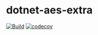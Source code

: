 <!--
SPDX-FileCopyrightText: 2022 Frans van Dorsselaer

SPDX-License-Identifier: MIT
-->

# dotnet-aes-extra

[![Build](https://github.com/dorssel/dotnet-aes-extra/workflows/Build/badge.svg?branch=master)](https://github.com/dorssel/dotnet-aes-extra/actions?query=workflow%3ABuild+branch%3Amaster)<!--
[![REUSE status](https://api.reuse.software/badge/github.com/dorssel/dotnet-aes-extra)](https://api.reuse.software/info/github.com/dorssel/dotnet-aes-extra)
-->
[![codecov](https://codecov.io/gh/dorssel/dotnet-aes-extra/branch/master/graph/badge.svg?token=zsbTiXoisQ)](https://codecov.io/gh/dorssel/dotnet-aes-extra)
